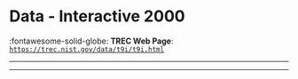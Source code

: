 # Data - Interactive 2000 

:fontawesome-solid-globe: **TREC Web Page**: [`https://trec.nist.gov/data/t9i/t9i.html`](https://trec.nist.gov/data/t9i/t9i.html)

---



---

